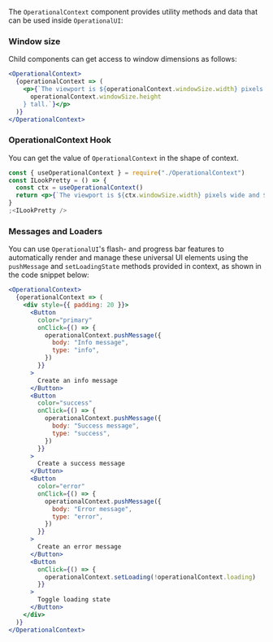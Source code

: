 The `OperationalContext` component provides utility methods and data that can be used inside `OperationalUI`:

### Window size

Child components can get access to window dimensions as follows:

```jsx
<OperationalContext>
  {operationalContext => (
    <p>{`The viewport is ${operationalContext.windowSize.width} pixels wide and ${
      operationalContext.windowSize.height
    } tall.`}</p>
  )}
</OperationalContext>
```

### OperationalContext Hook

You can get the value of `OperationalContext` in the shape of context.

```jsx
const { useOperationalContext } = require("./OperationalContext")
const ILookPretty = () => {
  const ctx = useOperationalContext()
  return <p>{`The viewport is ${ctx.windowSize.width} pixels wide and ${ctx.windowSize.height} tall.`}</p>
}
;<ILookPretty />
```

### Messages and Loaders

You can use `OperationalUI`'s flash- and progress bar features to automatically render and manage these universal UI elements using the `pushMessage` and `setLoadingState` methods provided in context, as shown in the code snippet below:

```jsx
<OperationalContext>
  {operationalContext => (
    <div style={{ padding: 20 }}>
      <Button
        color="primary"
        onClick={() => {
          operationalContext.pushMessage({
            body: "Info message",
            type: "info",
          })
        }}
      >
        Create an info message
      </Button>
      <Button
        color="success"
        onClick={() => {
          operationalContext.pushMessage({
            body: "Success message",
            type: "success",
          })
        }}
      >
        Create a success message
      </Button>
      <Button
        color="error"
        onClick={() => {
          operationalContext.pushMessage({
            body: "Error message",
            type: "error",
          })
        }}
      >
        Create an error message
      </Button>
      <Button
        onClick={() => {
          operationalContext.setLoading(!operationalContext.loading)
        }}
      >
        Toggle loading state
      </Button>
    </div>
  )}
</OperationalContext>
```

